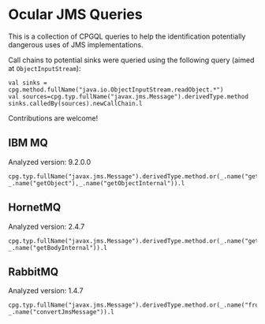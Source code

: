 Ocular JMS Queries
==================

This is a collection of CPGQL queries to help the identification potentially dangerous uses of JMS implementations.

Call chains to potential sinks were queried using the following query (aimed at `ObjectInputStream`):

```
val sinks = cpg.method.fullName("java.io.ObjectInputStream.readObject.*")
val sources=cpg.typ.fullName("javax.jms.Message").derivedType.method
sinks.calledBy(sources).newCallChain.l
```

Contributions are welcome!

IBM MQ
------

Analyzed version: 9.2.0.0

```
cpg.typ.fullName("javax.jms.Message").derivedType.method.or(_.name("getBody"), _.name("getObject"),_.name("getObjectInternal")).l
```

HornetMQ
--------

Analyzed version: 2.4.7

```
cpg.typ.fullName("javax.jms.Message").derivedType.method.or(_.name("getBody"), _.name("getBodyInternal")).l
```

RabbitMQ
--------

Analyzed version: 1.4.7

```
cpg.typ.fullName("javax.jms.Message").derivedType.method.or(_.name("fromMessage"), _.name("convertJmsMessage")).l
```
